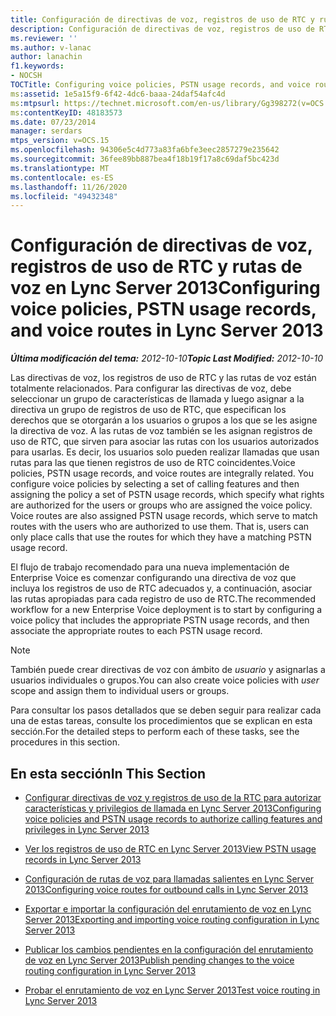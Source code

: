 ```yaml
---
title: Configuración de directivas de voz, registros de uso de RTC y rutas de voz
description: Configuración de directivas de voz, registros de uso de RTC y rutas de voz.
ms.reviewer: ''
ms.author: v-lanac
author: lanachin
f1.keywords:
- NOCSH
TOCTitle: Configuring voice policies, PSTN usage records, and voice routes
ms:assetid: 1e5a15f9-6f42-4dc6-baaa-24daf54afc4d
ms:mtpsurl: https://technet.microsoft.com/en-us/library/Gg398272(v=OCS.15)
ms:contentKeyID: 48183573
ms.date: 07/23/2014
manager: serdars
mtps_version: v=OCS.15
ms.openlocfilehash: 94306e5c4d773a83fa6bfe3eec2857279e235642
ms.sourcegitcommit: 36fee89bb887bea4f18b19f17a8c69daf5bc423d
ms.translationtype: MT
ms.contentlocale: es-ES
ms.lasthandoff: 11/26/2020
ms.locfileid: "49432348"
---
```

# <a name="configuring-voice-policies-pstn-usage-records-and-voice-routes-in-lync-server-2013"></a><span data-ttu-id="62d32-103">Configuración de directivas de voz, registros de uso de RTC y rutas de voz en Lync Server 2013</span><span class="sxs-lookup"><span data-stu-id="62d32-103">Configuring voice policies, PSTN usage records, and voice routes in Lync Server 2013</span></span>

<div data-xmlns="http://www.w3.org/1999/xhtml">

<div class="topic" data-xmlns="http://www.w3.org/1999/xhtml" data-msxsl="urn:schemas-microsoft-com:xslt" data-cs="https://msdn.microsoft.com/">

<div data-asp="https://msdn2.microsoft.com/asp">



</div>

<div id="mainSection">

<div id="mainBody"><span data-ttu-id="62d32-104">

<span> </span></span><span class="sxs-lookup"><span data-stu-id="62d32-104">

<span> </span></span></span>

<span data-ttu-id="62d32-105">_**Última modificación del tema:** 2012-10-10_</span><span class="sxs-lookup"><span data-stu-id="62d32-105">_**Topic Last Modified:** 2012-10-10_</span></span>

<span data-ttu-id="62d32-p101">Las directivas de voz, los registros de uso de RTC y las rutas de voz están totalmente relacionados. Para configurar las directivas de voz, debe seleccionar un grupo de características de llamada y luego asignar a la directiva un grupo de registros de uso de RTC, que especifican los derechos que se otorgarán a los usuarios o grupos a los que se les asigne la directiva de voz. A las rutas de voz también se les asignan registros de uso de RTC, que sirven para asociar las rutas con los usuarios autorizados para usarlas. Es decir, los usuarios solo pueden realizar llamadas que usan rutas para las que tienen registros de uso de RTC coincidentes.</span><span class="sxs-lookup"><span data-stu-id="62d32-p101">Voice policies, PSTN usage records, and voice routes are integrally related. You configure voice policies by selecting a set of calling features and then assigning the policy a set of PSTN usage records, which specify what rights are authorized for the users or groups who are assigned the voice policy. Voice routes are also assigned PSTN usage records, which serve to match routes with the users who are authorized to use them. That is, users can only place calls that use the routes for which they have a matching PSTN usage record.</span></span>

<span data-ttu-id="62d32-110">El flujo de trabajo recomendado para una nueva implementación de Enterprise Voice es comenzar configurando una directiva de voz que incluya los registros de uso de RTC adecuados y, a continuación, asociar las rutas apropiadas para cada registro de uso de RTC.</span><span class="sxs-lookup"><span data-stu-id="62d32-110">The recommended workflow for a new Enterprise Voice deployment is to start by configuring a voice policy that includes the appropriate PSTN usage records, and then associate the appropriate routes to each PSTN usage record.</span></span>

<div>


> [!NOTE]
> <span data-ttu-id="62d32-111">También puede crear directivas de voz con ámbito de <EM>usuario</EM> y asignarlas a usuarios individuales o grupos.</span><span class="sxs-lookup"><span data-stu-id="62d32-111">You can also create voice policies with <EM>user</EM> scope and assign them to individual users or groups.</span></span>



</div>

<span data-ttu-id="62d32-112">Para consultar los pasos detallados que se deben seguir para realizar cada una de estas tareas, consulte los procedimientos que se explican en esta sección.</span><span class="sxs-lookup"><span data-stu-id="62d32-112">For the detailed steps to perform each of these tasks, see the procedures in this section.</span></span>

<div>

## <a name="in-this-section"></a><span data-ttu-id="62d32-113">En esta sección</span><span class="sxs-lookup"><span data-stu-id="62d32-113">In This Section</span></span>

  - [<span data-ttu-id="62d32-114">Configurar directivas de voz y registros de uso de la RTC para autorizar características y privilegios de llamada en Lync Server 2013</span><span class="sxs-lookup"><span data-stu-id="62d32-114">Configuring voice policies and PSTN usage records to authorize calling features and privileges in Lync Server 2013</span></span>](lync-server-2013-configuring-voice-policies-and-pstn-usage-records-to-authorize-calling-features-and-privileges.md)

  - [<span data-ttu-id="62d32-115">Ver los registros de uso de RTC en Lync Server 2013</span><span class="sxs-lookup"><span data-stu-id="62d32-115">View PSTN usage records in Lync Server 2013</span></span>](lync-server-2013-view-pstn-usage-records.md)

  - [<span data-ttu-id="62d32-116">Configuración de rutas de voz para llamadas salientes en Lync Server 2013</span><span class="sxs-lookup"><span data-stu-id="62d32-116">Configuring voice routes for outbound calls in Lync Server 2013</span></span>](lync-server-2013-configuring-voice-routes-for-outbound-calls.md)

  - [<span data-ttu-id="62d32-117">Exportar e importar la configuración del enrutamiento de voz en Lync Server 2013</span><span class="sxs-lookup"><span data-stu-id="62d32-117">Exporting and importing voice routing configuration in Lync Server 2013</span></span>](lync-server-2013-exporting-and-importing-voice-routing-configuration.md)

  - [<span data-ttu-id="62d32-118">Publicar los cambios pendientes en la configuración del enrutamiento de voz en Lync Server 2013</span><span class="sxs-lookup"><span data-stu-id="62d32-118">Publish pending changes to the voice routing configuration in Lync Server 2013</span></span>](lync-server-2013-publish-pending-changes-to-the-voice-routing-configuration.md)

  - [<span data-ttu-id="62d32-119">Probar el enrutamiento de voz en Lync Server 2013</span><span class="sxs-lookup"><span data-stu-id="62d32-119">Test voice routing in Lync Server 2013</span></span>](lync-server-2013-test-voice-routing.md)

<span data-ttu-id="62d32-120"></div>

</div>

<span> </span>

</div>

</div>

</span><span class="sxs-lookup"><span data-stu-id="62d32-120"></div>

</div>

<span> </span>

</div>

</div>

</span></span></div>

